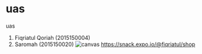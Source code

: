 # uas 
uas
1. Fiqriatul Qoriah (2015150004)
2. Saromah (2015150020)
![canvas](https://user-images.githubusercontent.com/38578108/51042862-ebdce480-15ef-11e9-8ec5-c6d3093d54ae.png)
https://snack.expo.io/@fiqriatul/shop
